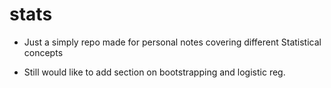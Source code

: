 # stats

- Just a simply repo made for personal notes covering different Statistical concepts

- Still would like to add section on bootstrapping and logistic reg.
